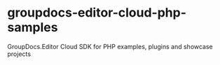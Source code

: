 # groupdocs-editor-cloud-php-samples
GroupDocs.Editor Cloud SDK for PHP examples, plugins and showcase projects
